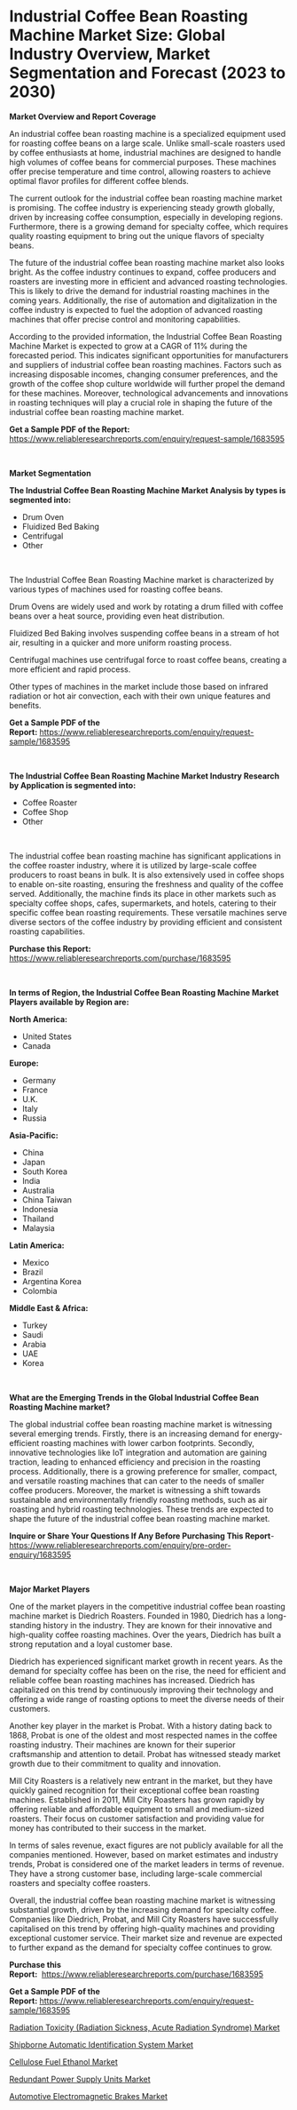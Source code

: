 <p><h1>Industrial Coffee Bean Roasting Machine Market Size: Global Industry Overview, Market Segmentation and Forecast (2023 to 2030)</h1></p><p><strong>Market Overview and Report Coverage</strong></p>
<p><p>An industrial coffee bean roasting machine is a specialized equipment used for roasting coffee beans on a large scale. Unlike small-scale roasters used by coffee enthusiasts at home, industrial machines are designed to handle high volumes of coffee beans for commercial purposes. These machines offer precise temperature and time control, allowing roasters to achieve optimal flavor profiles for different coffee blends.</p><p>The current outlook for the industrial coffee bean roasting machine market is promising. The coffee industry is experiencing steady growth globally, driven by increasing coffee consumption, especially in developing regions. Furthermore, there is a growing demand for specialty coffee, which requires quality roasting equipment to bring out the unique flavors of specialty beans.</p><p>The future of the industrial coffee bean roasting machine market also looks bright. As the coffee industry continues to expand, coffee producers and roasters are investing more in efficient and advanced roasting technologies. This is likely to drive the demand for industrial roasting machines in the coming years. Additionally, the rise of automation and digitalization in the coffee industry is expected to fuel the adoption of advanced roasting machines that offer precise control and monitoring capabilities.</p><p>According to the provided information, the Industrial Coffee Bean Roasting Machine Market is expected to grow at a CAGR of 11% during the forecasted period. This indicates significant opportunities for manufacturers and suppliers of industrial coffee bean roasting machines. Factors such as increasing disposable incomes, changing consumer preferences, and the growth of the coffee shop culture worldwide will further propel the demand for these machines. Moreover, technological advancements and innovations in roasting techniques will play a crucial role in shaping the future of the industrial coffee bean roasting machine market.</p></p>
<p><strong>Get a Sample PDF of the Report:</strong> <a href="https://www.reliableresearchreports.com/enquiry/request-sample/1683595">https://www.reliableresearchreports.com/enquiry/request-sample/1683595</a></p>
<p>&nbsp;</p>
<p><strong>Market Segmentation</strong></p>
<p><strong>The Industrial Coffee Bean Roasting Machine Market Analysis by types is segmented into:</strong></p>
<p><ul><li>Drum Oven</li><li>Fluidized Bed Baking</li><li>Centrifugal</li><li>Other</li></ul></p>
<p>&nbsp;</p>
<p><p>The Industrial Coffee Bean Roasting Machine market is characterized by various types of machines used for roasting coffee beans. </p><p>Drum Ovens are widely used and work by rotating a drum filled with coffee beans over a heat source, providing even heat distribution.</p><p>Fluidized Bed Baking involves suspending coffee beans in a stream of hot air, resulting in a quicker and more uniform roasting process.</p><p>Centrifugal machines use centrifugal force to roast coffee beans, creating a more efficient and rapid process.</p><p>Other types of machines in the market include those based on infrared radiation or hot air convection, each with their own unique features and benefits.</p></p>
<p><strong>Get a Sample PDF of the Report:</strong>&nbsp;<a href="https://www.reliableresearchreports.com/enquiry/request-sample/1683595">https://www.reliableresearchreports.com/enquiry/request-sample/1683595</a></p>
<p>&nbsp;</p>
<p><strong>The Industrial Coffee Bean Roasting Machine Market Industry Research by Application is segmented into:</strong></p>
<p><ul><li>Coffee Roaster</li><li>Coffee Shop</li><li>Other</li></ul></p>
<p>&nbsp;</p>
<p><p>The industrial coffee bean roasting machine has significant applications in the coffee roaster industry, where it is utilized by large-scale coffee producers to roast beans in bulk. It is also extensively used in coffee shops to enable on-site roasting, ensuring the freshness and quality of the coffee served. Additionally, the machine finds its place in other markets such as specialty coffee shops, cafes, supermarkets, and hotels, catering to their specific coffee bean roasting requirements. These versatile machines serve diverse sectors of the coffee industry by providing efficient and consistent roasting capabilities.</p></p>
<p><strong>Purchase this Report:</strong>&nbsp; <a href="https://www.reliableresearchreports.com/purchase/1683595">https://www.reliableresearchreports.com/purchase/1683595</a></p>
<p>&nbsp;</p>
<p><strong>In terms of Region, the Industrial Coffee Bean Roasting Machine Market Players available by Region are:</strong></p>
<p>
    <p> <strong> North America: </strong>
        <ul>
            <li>United States</li>
            <li>Canada</li>
        </ul>
        </p> 
    <p> <strong> Europe: </strong>
        <ul>
            <li>Germany</li>
            <li>France</li>
            <li>U.K.</li>
            <li>Italy</li>
            <li>Russia</li>
        </ul>
        </p> 
    <p> <strong> Asia-Pacific: </strong>
        <ul>
            <li>China</li>
            <li>Japan</li>
            <li>South Korea</li>
            <li>India</li>
            <li>Australia</li>
            <li>China Taiwan</li>
            <li>Indonesia</li>
            <li>Thailand</li>
            <li>Malaysia</li>
        </ul>
        </p> 
    <p> <strong> Latin America: </strong>
        <ul>
            <li>Mexico</li>
            <li>Brazil</li>
            <li>Argentina Korea</li>
            <li>Colombia</li>
        </ul>
        </p> 
    <p> <strong> Middle East & Africa: </strong>
        <ul>
            <li>Turkey</li>
            <li>Saudi</li>
            <li>Arabia</li>
            <li>UAE</li>
            <li>Korea</li>
        </ul>
    </p>
    </p>
<p>&nbsp;</p>
<p><strong>What are the Emerging Trends in the Global Industrial Coffee Bean Roasting Machine market?</strong></p>
<p><p>The global industrial coffee bean roasting machine market is witnessing several emerging trends. Firstly, there is an increasing demand for energy-efficient roasting machines with lower carbon footprints. Secondly, innovative technologies like IoT integration and automation are gaining traction, leading to enhanced efficiency and precision in the roasting process. Additionally, there is a growing preference for smaller, compact, and versatile roasting machines that can cater to the needs of smaller coffee producers. Moreover, the market is witnessing a shift towards sustainable and environmentally friendly roasting methods, such as air roasting and hybrid roasting technologies. These trends are expected to shape the future of the industrial coffee bean roasting machine market.</p></p>
<p><strong>Inquire or Share Your Questions If Any Before Purchasing This Report</strong>- <a href="https://www.reliableresearchreports.com/enquiry/pre-order-enquiry/1683595">https://www.reliableresearchreports.com/enquiry/pre-order-enquiry/1683595</a></p>
<p>&nbsp;</p>
<p><strong>Major Market Players</strong></p>
<p><p>One of the market players in the competitive industrial coffee bean roasting machine market is Diedrich Roasters. Founded in 1980, Diedrich has a long-standing history in the industry. They are known for their innovative and high-quality coffee roasting machines. Over the years, Diedrich has built a strong reputation and a loyal customer base.</p><p>Diedrich has experienced significant market growth in recent years. As the demand for specialty coffee has been on the rise, the need for efficient and reliable coffee bean roasting machines has increased. Diedrich has capitalized on this trend by continuously improving their technology and offering a wide range of roasting options to meet the diverse needs of their customers.</p><p>Another key player in the market is Probat. With a history dating back to 1868, Probat is one of the oldest and most respected names in the coffee roasting industry. Their machines are known for their superior craftsmanship and attention to detail. Probat has witnessed steady market growth due to their commitment to quality and innovation.</p><p>Mill City Roasters is a relatively new entrant in the market, but they have quickly gained recognition for their exceptional coffee bean roasting machines. Established in 2011, Mill City Roasters has grown rapidly by offering reliable and affordable equipment to small and medium-sized roasters. Their focus on customer satisfaction and providing value for money has contributed to their success in the market.</p><p>In terms of sales revenue, exact figures are not publicly available for all the companies mentioned. However, based on market estimates and industry trends, Probat is considered one of the market leaders in terms of revenue. They have a strong customer base, including large-scale commercial roasters and specialty coffee roasters.</p><p>Overall, the industrial coffee bean roasting machine market is witnessing substantial growth, driven by the increasing demand for specialty coffee. Companies like Diedrich, Probat, and Mill City Roasters have successfully capitalised on this trend by offering high-quality machines and providing exceptional customer service. Their market size and revenue are expected to further expand as the demand for specialty coffee continues to grow.</p></p>
<p><strong>Purchase this Report:</strong>&nbsp;&nbsp;<a href="https://www.reliableresearchreports.com/purchase/1683595">https://www.reliableresearchreports.com/purchase/1683595</a></p>
<p></p>
<p><strong>Get a Sample PDF of the Report:</strong>&nbsp;<a href="https://www.reliableresearchreports.com/enquiry/request-sample/1683595">https://www.reliableresearchreports.com/enquiry/request-sample/1683595</a></p>
<p><p><a href="https://www.linkedin.com/pulse/radiation-toxicity-sickness-acute-syndrome-market-share-amp/">Radiation Toxicity (Radiation Sickness, Acute Radiation Syndrome) Market</a></p><p><a href="https://www.linkedin.com/pulse/shipborne-automatic-identification-system-market-challenges/">Shipborne Automatic Identification System Market</a></p><p><a href="https://www.linkedin.com/pulse/cellulose-fuel-ethanol-market-size-share-amp-trends-analysis/">Cellulose Fuel Ethanol Market</a></p><p><a href="https://medium.com/@v4171497/redundant-power-supply-units-market-report-reveals-the-latest-trends-and-growth-opportunities-of-be8095f3de80">Redundant Power Supply Units Market</a></p><p><a href="https://medium.com/@vidyap2912/automotive-electromagnetic-brakes-market-research-report-its-history-and-forecast-2023-to-2030-12e87f2095be">Automotive Electromagnetic Brakes Market</a></p></p>
